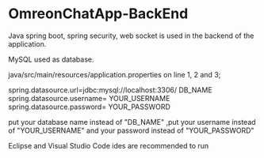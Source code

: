 # OmreonChatApp-BackEnd
Java spring boot, spring security, web socket is used in the backend of the application.

MySQL used as database.

java/src/main/resources/application.properties on line 1, 2 and 3;

spring.datasource.url=jdbc:mysql://localhost:3306/ DB_NAME
spring.datasource.username= YOUR_USERNAME
spring.datasource.password= YOUR_PASSWORD

put your database name instead of "DB_NAME" ,put your username instead of "YOUR_USERNAME" and your password instead of "YOUR_PASSWORD"

Eclipse and Visual Studio Code ides are recommended to run

